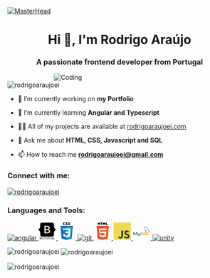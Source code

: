 [![MasterHead](https://camo.githubusercontent.com/b4b9424b0f460f15a9cc8d1ff8a4b867e44a893723c34ee694eb221ae14daa5c/68747470733a2f2f7777772e7072616d756b686469676974616c2e636f6d2f77702d636f6e74656e742f75706c6f6164732f323031382f30372f4e65772d504e432d416e696d617465642d42616e6e6572732e676966)](https://rodrigoaraujoei)
<h1 align="center">Hi 👋, I'm Rodrigo Araújo</h1>
<h3 align="center">A passionate frontend developer from Portugal</h3>
<img align="right" alt="Coding" width="400" src="https://camo.githubusercontent.com/cae12fddd9d6982901d82580bdf321d81fb299141098ca1c2d4891870827bf17/68747470733a2f2f6d69726f2e6d656469756d2e636f6d2f6d61782f313336302f302a37513379765349765f7430696f4a2d5a2e676966">


<p align="left"> <img src="https://komarev.com/ghpvc/?username=rodrigoaraujoei&label=Profile%20views&color=0e75b6&style=flat" alt="rodrigoaraujoei" /> </p>

- 🔭 I’m currently working on **my Portfolio**

- 🌱 I’m currently learning **Angular and Typescript**

- 👨‍💻 All of my projects are available at [rodrigoaraujoei.com](rodrigoaraujoei.com)

- 💬 Ask me about **HTML, CSS, Javascript and SQL**

- 📫 How to reach me **rodrigoaraujoei@gmail.com**

<h3 align="left">Connect with me:</h3>
<p align="left">
<a href="https://linkedin.com/in/rodrigoaraujoei" target="blank"><img align="center" src="https://raw.githubusercontent.com/rahuldkjain/github-profile-readme-generator/master/src/images/icons/Social/linked-in-alt.svg" alt="rodrigoaraujoei" height="30" width="40" /></a>
</p>

<h3 align="left">Languages and Tools:</h3>
<p align="left"> <a href="https://angular.io" target="_blank" rel="noreferrer"> <img src="https://angular.io/assets/images/logos/angular/angular.svg" alt="angular" width="40" height="40"/> </a> <a href="https://getbootstrap.com" target="_blank" rel="noreferrer"> <img src="https://raw.githubusercontent.com/devicons/devicon/master/icons/bootstrap/bootstrap-plain-wordmark.svg" alt="bootstrap" width="40" height="40"/> </a> <a href="https://www.w3schools.com/css/" target="_blank" rel="noreferrer"> <img src="https://raw.githubusercontent.com/devicons/devicon/master/icons/css3/css3-original-wordmark.svg" alt="css3" width="40" height="40"/> </a> <a href="https://git-scm.com/" target="_blank" rel="noreferrer"> <img src="https://www.vectorlogo.zone/logos/git-scm/git-scm-icon.svg" alt="git" width="40" height="40"/> </a> <a href="https://www.w3.org/html/" target="_blank" rel="noreferrer"> <img src="https://raw.githubusercontent.com/devicons/devicon/master/icons/html5/html5-original-wordmark.svg" alt="html5" width="40" height="40"/> </a> <a href="https://developer.mozilla.org/en-US/docs/Web/JavaScript" target="_blank" rel="noreferrer"> <img src="https://raw.githubusercontent.com/devicons/devicon/master/icons/javascript/javascript-original.svg" alt="javascript" width="40" height="40"/> </a> <a href="https://www.mysql.com/" target="_blank" rel="noreferrer"> <img src="https://raw.githubusercontent.com/devicons/devicon/master/icons/mysql/mysql-original-wordmark.svg" alt="mysql" width="40" height="40"/> </a> <a href="https://unity.com/" target="_blank" rel="noreferrer"> <img src="https://www.vectorlogo.zone/logos/unity3d/unity3d-icon.svg" alt="unity" width="40" height="40"/> </a> </p>

<p><img align="left" src="https://github-readme-stats.vercel.app/api/top-langs?username=rodrigoaraujoei&show_icons=true&locale=en&layout=compact" alt="rodrigoaraujoei" /></p>

<p>&nbsp;<img align="center" src="https://github-readme-stats.vercel.app/api?username=rodrigoaraujoei&show_icons=true&locale=en" alt="rodrigoaraujoei" /></p>

<p><img align="center" src="https://github-readme-streak-stats.herokuapp.com/?user=rodrigoaraujoei&" alt="rodrigoaraujoei" /></p>
